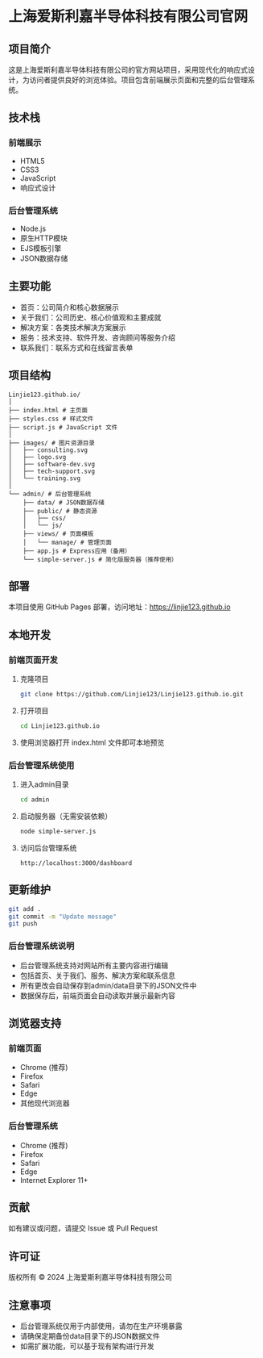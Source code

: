 # 上海爱斯利嘉半导体科技有限公司官网

## 项目简介
这是上海爱斯利嘉半导体科技有限公司的官方网站项目，采用现代化的响应式设计，为访问者提供良好的浏览体验。项目包含前端展示页面和完整的后台管理系统。

## 技术栈
### 前端展示
- HTML5
- CSS3
- JavaScript
- 响应式设计

### 后台管理系统
- Node.js
- 原生HTTP模块
- EJS模板引擎
- JSON数据存储

## 主要功能
- 首页：公司简介和核心数据展示
- 关于我们：公司历史、核心价值观和主要成就
- 解决方案：各类技术解决方案展示
- 服务：技术支持、软件开发、咨询顾问等服务介绍
- 联系我们：联系方式和在线留言表单

## 项目结构
```
Linjie123.github.io/
│
├── index.html # 主页面
├── styles.css # 样式文件
├── script.js # JavaScript 文件
│
├── images/ # 图片资源目录
│   ├── consulting.svg
│   ├── logo.svg
│   ├── software-dev.svg
│   ├── tech-support.svg
│   └── training.svg
│
└── admin/ # 后台管理系统
    ├── data/ # JSON数据存储
    ├── public/ # 静态资源
    │   ├── css/
    │   └── js/
    ├── views/ # 页面模板
    │   └── manage/ # 管理页面
    ├── app.js # Express应用（备用）
    └── simple-server.js # 简化版服务器（推荐使用）
```


## 部署
本项目使用 GitHub Pages 部署，访问地址：https://linjie123.github.io

## 本地开发
### 前端页面开发
1. 克隆项目 
   ```bash
   git clone https://github.com/Linjie123/Linjie123.github.io.git
   ```
2. 打开项目
   ```bash
   cd Linjie123.github.io
   ```
3. 使用浏览器打开 index.html 文件即可本地预览

### 后台管理系统使用
1. 进入admin目录
   ```bash
   cd admin
   ```
2. 启动服务器（无需安装依赖）
   ```bash
   node simple-server.js
   ```
3. 访问后台管理系统
   ```
   http://localhost:3000/dashboard
   ```
   
## 更新维护
```bash
git add .
git commit -m "Update message"
git push
```

### 后台管理系统说明
- 后台管理系统支持对网站所有主要内容进行编辑
- 包括首页、关于我们、服务、解决方案和联系信息
- 所有更改会自动保存到admin/data目录下的JSON文件中
- 数据保存后，前端页面会自动读取并展示最新内容

## 浏览器支持
### 前端页面
- Chrome (推荐)
- Firefox
- Safari
- Edge
- 其他现代浏览器

### 后台管理系统
- Chrome (推荐)
- Firefox
- Safari
- Edge
- Internet Explorer 11+

## 贡献
如有建议或问题，请提交 Issue 或 Pull Request

## 许可证
版权所有 © 2024 上海爱斯利嘉半导体科技有限公司

## 注意事项
- 后台管理系统仅用于内部使用，请勿在生产环境暴露
- 请确保定期备份data目录下的JSON数据文件
- 如需扩展功能，可以基于现有架构进行开发
